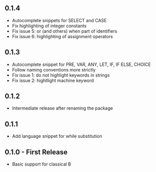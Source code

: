 ## 0.1.4
* Autocomplete snippets for SELECT and CASE
* Fix highlighting of integer constants
* Fix issue 5: or (and others) when part of identifiers
* Fix issue 6: highlighting of assignment operators

## 0.1.3
* Autocomplete snippet for PRE, VAR, ANY, LET, IF, IF ELSE, CHOICE
* Follow naming conventions more strictly
* Fix issue 1: do not highlight keywords in strings
* Fix issue 2: hightlight machine keyword

## 0.1.2
* Intermediate release after renaming the package

## 0.1.1
* Add language snippet for while substitution

## 0.1.0 - First Release
* Basic support for classical B
